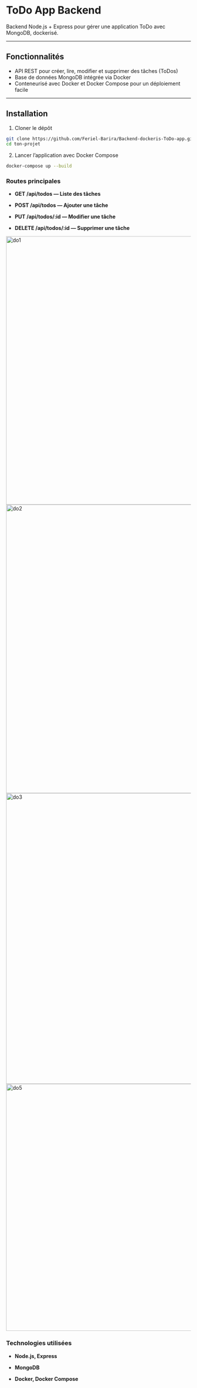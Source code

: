 # ToDo App Backend

Backend Node.js + Express pour gérer une application ToDo avec MongoDB, dockerisé.

---

## Fonctionnalités

- API REST pour créer, lire, modifier et supprimer des tâches (ToDos)
- Base de données MongoDB intégrée via Docker
- Conteneurisé avec Docker et Docker Compose pour un déploiement facile

---

## Installation

1. Cloner le dépôt

```bash
git clone https://github.com/Feriel-Barira/Backend-dockeris-ToDo-app.git
cd ton-projet
```

2. Lancer l’application avec Docker Compose
```bash
docker-compose up --build
```
### Routes principales
- **GET /api/todos — Liste des tâches**

- **POST /api/todos — Ajouter une tâche**

- **PUT /api/todos/:id — Modifier une tâche**

- **DELETE /api/todos/:id — Supprimer une tâche**
  
<img width="1077" height="730" alt="do1" src="https://github.com/user-attachments/assets/3e3cb0dc-91fd-490c-86ee-a0e924589932" />
<img width="1035" height="785" alt="do2" src="https://github.com/user-attachments/assets/d2326c67-e312-48e2-b5f2-49fb0c6ae279" />
<img width="1031" height="791" alt="do3" src="https://github.com/user-attachments/assets/97adbdba-5d02-4d34-98fd-b6b6b31930ec" />
<img width="1077" height="672" alt="do5" src="https://github.com/user-attachments/assets/280db755-2acb-4e86-8fd8-c6cfcf5237c7" />

### Technologies utilisées

- **Node.js, Express**

- **MongoDB**

- **Docker, Docker Compose**
